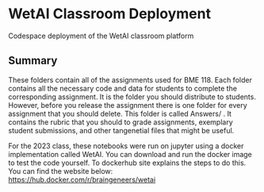 # WetAI Classroom Deployment
Codespace deployment of the WetAI classroom platform

## Summary

These folders contain all of the assignments used for BME 118. Each folder contains all the necessary code and data for students to complete the corresponding assignment. It is the folder you should distribute to students. However, before you release the assignment there is one folder for every assignment that you should delete. This folder is called Answers/ . It contains the rubric that you should to grade assignments, exemplary student submissions, and other tangenetial files that might be useful.

For the 2023 class, these notebooks were run on jupyter using a docker implementation called WetAI. You can download and run the docker image to test the code yourself. To dockerhub site explains the steps to do this. You can find the website below:
https://hub.docker.com/r/braingeneers/wetai 

